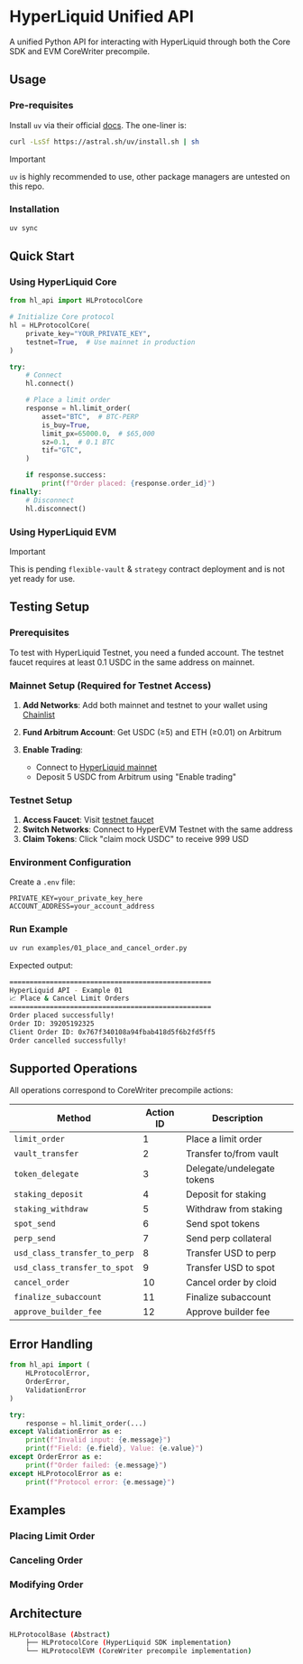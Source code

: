 # HyperLiquid Unified API

A unified Python API for interacting with HyperLiquid through both the Core SDK and EVM CoreWriter precompile.

## Usage

### Pre-requisites

Install `uv` via their official [docs](https://docs.astral.sh/uv/#installation). The one-liner is:

```sh
curl -LsSf https://astral.sh/uv/install.sh | sh
```

> [!IMPORTANT]  
> `uv` is highly recommended to use, other package managers are untested on this repo.

### Installation

```sh
uv sync
```

## Quick Start

### Using HyperLiquid Core

```python
from hl_api import HLProtocolCore

# Initialize Core protocol
hl = HLProtocolCore(
    private_key="YOUR_PRIVATE_KEY",
    testnet=True,  # Use mainnet in production
)

try:
    # Connect
    hl.connect()

    # Place a limit order
    response = hl.limit_order(
        asset="BTC",  # BTC-PERP
        is_buy=True,
        limit_px=65000.0,  # $65,000
        sz=0.1,  # 0.1 BTC
        tif="GTC",
    )

    if response.success:
        print(f"Order placed: {response.order_id}")
finally:
    # Disconnect
    hl.disconnect()
```

### Using HyperLiquid EVM

> [!IMPORTANT]  
> This is pending `flexible-vault` & `strategy` contract deployment and is not yet ready for use.

## Testing Setup

### Prerequisites

To test with HyperLiquid Testnet, you need a funded account. The testnet faucet requires at least 0.1 USDC in the same address on mainnet.

### Mainnet Setup (Required for Testnet Access)

1. **Add Networks**: Add both mainnet and testnet to your wallet using [Chainlist](https://chainlist.org/?chain=999&search=hyper&testnets=true)

2. **Fund Arbitrum Account**: Get USDC (≥5) and ETH (≥0.01) on Arbitrum

3. **Enable Trading**: 
   - Connect to [HyperLiquid mainnet](https://app.hyperliquid.xyz/trade)
   - Deposit 5 USDC from Arbitrum using "Enable trading"

### Testnet Setup

1. **Access Faucet**: Visit [testnet faucet](https://app.hyperliquid-testnet.xyz/drip)
2. **Switch Networks**: Connect to HyperEVM Testnet with the same address
3. **Claim Tokens**: Click "claim mock USDC" to receive 999 USD

### Environment Configuration

Create a `.env` file:

```env
PRIVATE_KEY=your_private_key_here
ACCOUNT_ADDRESS=your_account_address
```

### Run Example

```bash
uv run examples/01_place_and_cancel_order.py
```

Expected output:

```sh
==================================================
HyperLiquid API - Example 01
📈 Place & Cancel Limit Orders
==================================================
Order placed successfully!
Order ID: 39205192325
Client Order ID: 0x767f340108a94fbab418d5f6b2fd5ff5
Order cancelled successfully!
```

## Supported Operations

All operations correspond to CoreWriter precompile actions:

| Method | Action ID | Description |
|--------|-----------|-------------|
| `limit_order` | 1 | Place a limit order |
| `vault_transfer` | 2 | Transfer to/from vault |
| `token_delegate` | 3 | Delegate/undelegate tokens |
| `staking_deposit` | 4 | Deposit for staking |
| `staking_withdraw` | 5 | Withdraw from staking |
| `spot_send` | 6 | Send spot tokens |
| `perp_send` | 7 | Send perp collateral |
| `usd_class_transfer_to_perp` | 8 | Transfer USD to perp |
| `usd_class_transfer_to_spot` | 9 | Transfer USD to spot |
| `cancel_order` | 10 | Cancel order by cloid |
| `finalize_subaccount` | 11 | Finalize subaccount |
| `approve_builder_fee` | 12 | Approve builder fee |

## Error Handling

```python
from hl_api import (
    HLProtocolError,
    OrderError,
    ValidationError
)

try:
    response = hl.limit_order(...)
except ValidationError as e:
    print(f"Invalid input: {e.message}")
    print(f"Field: {e.field}, Value: {e.value}")
except OrderError as e:
    print(f"Order failed: {e.message}")
except HLProtocolError as e:
    print(f"Protocol error: {e.message}")
```

## Examples

### Placing Limit Order

### Canceling Order

### Modifying Order

## Architecture

```sh
HLProtocolBase (Abstract)
    ├── HLProtocolCore (HyperLiquid SDK implementation)
    └── HLProtocolEVM (CoreWriter precompile implementation)
```
